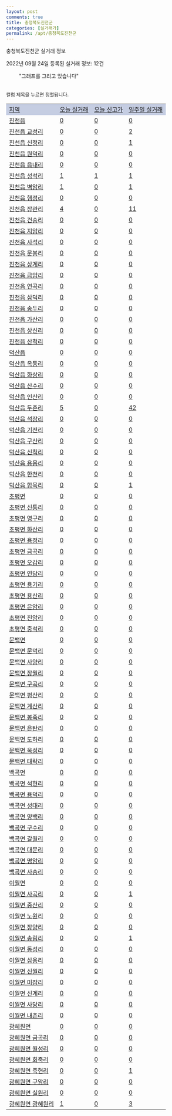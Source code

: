 ```yaml
---
layout: post
comments: true
title: 충청북도진천군
categories: [실거래가]
permalink: /apt/충청북도진천군
---
```


충청북도진천군 실거래 정보

2022년 09월 24일 등록된 실거래 정보: 12건

<!--<script async src="https://pagead2.googlesyndication.com/pagead/js/adsbygoogle.js?client=ca-pub-3485438051770037"
 crossorigin="anonymous"></script>-->

<script type="text/javascript">
  google.charts.load('current', {'packages':['corechart']});
  google.charts.setOnLoadCallback(drawChart);

  function drawChart() {
    var data = google.visualization.arrayToDataTable([['거래일', '매매', '전월세', '전매'], ['21-01', 1, 2, 0], ['21-02', 0, 1, 0], ['21-03', 0, 2, 0], ['21-04', 0, 1, 0], ['21-05', 1, 0, 0], ['21-06', 0, 1, 0], ['21-07', 0, 3, 0], ['21-08', 20, 34, 6], ['21-09', 17, 41, 7], ['21-10', 93, 125, 76], ['21-11', 57, 139, 30], ['21-12', 75, 179, 11], ['22-01', 55, 118, 9], ['22-02', 65, 148, 11], ['22-03', 74, 140, 9], ['22-04', 73, 120, 14], ['22-05', 85, 171, 5], ['22-06', 62, 340, 7], ['22-07', 66, 197, 7], ['22-08', 49, 257, 7], ['22-09', 19, 150, 2]]);

    var options = {
      title: '최근 1년간 유형별 거래량 추이',
      legend: { position: 'bottom' }
    };

    setTimeout(function() {
        var chart = new google.visualization.LineChart(document.getElementById('columnchart_material'));
        chart.draw(data, (options));
        document.getElementById('loading').style.display = 'none';
        var dayLabel = (new Date()).getDay();
        if (dayLabel < 2) {
            sorttable.innerSortFunction.apply(document.getElementById('week'), []);
            sorttable.innerSortFunction.apply(document.getElementById('week'), []);        
        }
        else {
            sorttable.innerSortFunction.apply(document.getElementById('today'), []);
            sorttable.innerSortFunction.apply(document.getElementById('today'), []);
        }
    }, 200);

  }
</script>

<div id="loading" style="z-index:20; display: block; margin-left: 35px">"그래프를 그리고 있습니다"</div>
<div id="columnchart_material" style="width: 95%; margin-left: -35px; display: block"></div>
<!--<div style="width: 95%; margin-left: -35px; display: block">
      <script async src="https://pagead2.googlesyndication.com/pagead/js/adsbygoogle.js?client=ca-pub-3485438051770037"
          crossorigin="anonymous"></script>
      <ins class="adsbygoogle"
          style="display:block"
          data-ad-format="fluid"
          data-ad-layout-key="-fb+5w+4e-db+86"
          data-ad-client="ca-pub-3485438051770037"
          data-ad-slot="1827090281"></ins>
      <script>
          (adsbygoogle = window.adsbygoogle || []).push({});
      </script>
</div>-->
<br>

<font size='small' style='font-size: small;'>컬럼 제목을 누르면 정렬됩니다.</font>
<table class="sortable">
  <tr style='background-color: rgba(114, 132, 186,0.4);'>
    <td id="region"><a href="#">지역</a></td>
    <td id="today"><a href="#">오늘 실거래</a></td>
    <td id="today_new"><a href="#">오늘 신고가</a></td>
    <td id="week"><a href="#">일주일 실거래</a></td>
  </tr>

  
  <tr class="item">
    <td><a href="충청북도진천군진천읍">진천읍</a></td>
    <td><a href="충청북도진천군진천읍">0</a></td>
    <td><a href="충청북도진천군진천읍">0</a></td>
    <td><a href="충청북도진천군진천읍">0</a></td>
  </tr>
    

  <tr class="item">
    <td><a href="충청북도진천군진천읍교성리">진천읍 교성리</a></td>
    <td><a href="충청북도진천군진천읍교성리">0</a></td>
    <td><a href="충청북도진천군진천읍교성리">0</a></td>
    <td><a href="충청북도진천군진천읍교성리">2</a></td>
  </tr>
    

  <tr class="item">
    <td><a href="충청북도진천군진천읍신정리">진천읍 신정리</a></td>
    <td><a href="충청북도진천군진천읍신정리">0</a></td>
    <td><a href="충청북도진천군진천읍신정리">0</a></td>
    <td><a href="충청북도진천군진천읍신정리">1</a></td>
  </tr>
    

  <tr class="item">
    <td><a href="충청북도진천군진천읍원덕리">진천읍 원덕리</a></td>
    <td><a href="충청북도진천군진천읍원덕리">0</a></td>
    <td><a href="충청북도진천군진천읍원덕리">0</a></td>
    <td><a href="충청북도진천군진천읍원덕리">0</a></td>
  </tr>
    

  <tr class="item">
    <td><a href="충청북도진천군진천읍읍내리">진천읍 읍내리</a></td>
    <td><a href="충청북도진천군진천읍읍내리">0</a></td>
    <td><a href="충청북도진천군진천읍읍내리">0</a></td>
    <td><a href="충청북도진천군진천읍읍내리">0</a></td>
  </tr>
    

  <tr class="item">
    <td><a href="충청북도진천군진천읍성석리">진천읍 성석리</a></td>
    <td><a href="충청북도진천군진천읍성석리">1</a></td>
    <td><a href="충청북도진천군진천읍성석리">1</a></td>
    <td><a href="충청북도진천군진천읍성석리">1</a></td>
  </tr>
    

  <tr class="item">
    <td><a href="충청북도진천군진천읍벽암리">진천읍 벽암리</a></td>
    <td><a href="충청북도진천군진천읍벽암리">1</a></td>
    <td><a href="충청북도진천군진천읍벽암리">0</a></td>
    <td><a href="충청북도진천군진천읍벽암리">1</a></td>
  </tr>
    

  <tr class="item">
    <td><a href="충청북도진천군진천읍행정리">진천읍 행정리</a></td>
    <td><a href="충청북도진천군진천읍행정리">0</a></td>
    <td><a href="충청북도진천군진천읍행정리">0</a></td>
    <td><a href="충청북도진천군진천읍행정리">0</a></td>
  </tr>
    

  <tr class="item">
    <td><a href="충청북도진천군진천읍장관리">진천읍 장관리</a></td>
    <td><a href="충청북도진천군진천읍장관리">4</a></td>
    <td><a href="충청북도진천군진천읍장관리">0</a></td>
    <td><a href="충청북도진천군진천읍장관리">11</a></td>
  </tr>
    

  <tr class="item">
    <td><a href="충청북도진천군진천읍건송리">진천읍 건송리</a></td>
    <td><a href="충청북도진천군진천읍건송리">0</a></td>
    <td><a href="충청북도진천군진천읍건송리">0</a></td>
    <td><a href="충청북도진천군진천읍건송리">0</a></td>
  </tr>
    

  <tr class="item">
    <td><a href="충청북도진천군진천읍지암리">진천읍 지암리</a></td>
    <td><a href="충청북도진천군진천읍지암리">0</a></td>
    <td><a href="충청북도진천군진천읍지암리">0</a></td>
    <td><a href="충청북도진천군진천읍지암리">0</a></td>
  </tr>
    

  <tr class="item">
    <td><a href="충청북도진천군진천읍사석리">진천읍 사석리</a></td>
    <td><a href="충청북도진천군진천읍사석리">0</a></td>
    <td><a href="충청북도진천군진천읍사석리">0</a></td>
    <td><a href="충청북도진천군진천읍사석리">0</a></td>
  </tr>
    

  <tr class="item">
    <td><a href="충청북도진천군진천읍문봉리">진천읍 문봉리</a></td>
    <td><a href="충청북도진천군진천읍문봉리">0</a></td>
    <td><a href="충청북도진천군진천읍문봉리">0</a></td>
    <td><a href="충청북도진천군진천읍문봉리">0</a></td>
  </tr>
    

  <tr class="item">
    <td><a href="충청북도진천군진천읍상계리">진천읍 상계리</a></td>
    <td><a href="충청북도진천군진천읍상계리">0</a></td>
    <td><a href="충청북도진천군진천읍상계리">0</a></td>
    <td><a href="충청북도진천군진천읍상계리">0</a></td>
  </tr>
    

  <tr class="item">
    <td><a href="충청북도진천군진천읍금암리">진천읍 금암리</a></td>
    <td><a href="충청북도진천군진천읍금암리">0</a></td>
    <td><a href="충청북도진천군진천읍금암리">0</a></td>
    <td><a href="충청북도진천군진천읍금암리">0</a></td>
  </tr>
    

  <tr class="item">
    <td><a href="충청북도진천군진천읍연곡리">진천읍 연곡리</a></td>
    <td><a href="충청북도진천군진천읍연곡리">0</a></td>
    <td><a href="충청북도진천군진천읍연곡리">0</a></td>
    <td><a href="충청북도진천군진천읍연곡리">0</a></td>
  </tr>
    

  <tr class="item">
    <td><a href="충청북도진천군진천읍삼덕리">진천읍 삼덕리</a></td>
    <td><a href="충청북도진천군진천읍삼덕리">0</a></td>
    <td><a href="충청북도진천군진천읍삼덕리">0</a></td>
    <td><a href="충청북도진천군진천읍삼덕리">0</a></td>
  </tr>
    

  <tr class="item">
    <td><a href="충청북도진천군진천읍송두리">진천읍 송두리</a></td>
    <td><a href="충청북도진천군진천읍송두리">0</a></td>
    <td><a href="충청북도진천군진천읍송두리">0</a></td>
    <td><a href="충청북도진천군진천읍송두리">0</a></td>
  </tr>
    

  <tr class="item">
    <td><a href="충청북도진천군진천읍가산리">진천읍 가산리</a></td>
    <td><a href="충청북도진천군진천읍가산리">0</a></td>
    <td><a href="충청북도진천군진천읍가산리">0</a></td>
    <td><a href="충청북도진천군진천읍가산리">0</a></td>
  </tr>
    

  <tr class="item">
    <td><a href="충청북도진천군진천읍상신리">진천읍 상신리</a></td>
    <td><a href="충청북도진천군진천읍상신리">0</a></td>
    <td><a href="충청북도진천군진천읍상신리">0</a></td>
    <td><a href="충청북도진천군진천읍상신리">0</a></td>
  </tr>
    

  <tr class="item">
    <td><a href="충청북도진천군진천읍산척리">진천읍 산척리</a></td>
    <td><a href="충청북도진천군진천읍산척리">0</a></td>
    <td><a href="충청북도진천군진천읍산척리">0</a></td>
    <td><a href="충청북도진천군진천읍산척리">0</a></td>
  </tr>
    

  <tr class="item">
    <td><a href="충청북도진천군덕산읍">덕산읍</a></td>
    <td><a href="충청북도진천군덕산읍">0</a></td>
    <td><a href="충청북도진천군덕산읍">0</a></td>
    <td><a href="충청북도진천군덕산읍">0</a></td>
  </tr>
    

  <tr class="item">
    <td><a href="충청북도진천군덕산읍옥동리">덕산읍 옥동리</a></td>
    <td><a href="충청북도진천군덕산읍옥동리">0</a></td>
    <td><a href="충청북도진천군덕산읍옥동리">0</a></td>
    <td><a href="충청북도진천군덕산읍옥동리">0</a></td>
  </tr>
    

  <tr class="item">
    <td><a href="충청북도진천군덕산읍화상리">덕산읍 화상리</a></td>
    <td><a href="충청북도진천군덕산읍화상리">0</a></td>
    <td><a href="충청북도진천군덕산읍화상리">0</a></td>
    <td><a href="충청북도진천군덕산읍화상리">0</a></td>
  </tr>
    

  <tr class="item">
    <td><a href="충청북도진천군덕산읍산수리">덕산읍 산수리</a></td>
    <td><a href="충청북도진천군덕산읍산수리">0</a></td>
    <td><a href="충청북도진천군덕산읍산수리">0</a></td>
    <td><a href="충청북도진천군덕산읍산수리">0</a></td>
  </tr>
    

  <tr class="item">
    <td><a href="충청북도진천군덕산읍인산리">덕산읍 인산리</a></td>
    <td><a href="충청북도진천군덕산읍인산리">0</a></td>
    <td><a href="충청북도진천군덕산읍인산리">0</a></td>
    <td><a href="충청북도진천군덕산읍인산리">0</a></td>
  </tr>
    

  <tr class="item">
    <td><a href="충청북도진천군덕산읍두촌리">덕산읍 두촌리</a></td>
    <td><a href="충청북도진천군덕산읍두촌리">5</a></td>
    <td><a href="충청북도진천군덕산읍두촌리">0</a></td>
    <td><a href="충청북도진천군덕산읍두촌리">42</a></td>
  </tr>
    

  <tr class="item">
    <td><a href="충청북도진천군덕산읍석장리">덕산읍 석장리</a></td>
    <td><a href="충청북도진천군덕산읍석장리">0</a></td>
    <td><a href="충청북도진천군덕산읍석장리">0</a></td>
    <td><a href="충청북도진천군덕산읍석장리">0</a></td>
  </tr>
    

  <tr class="item">
    <td><a href="충청북도진천군덕산읍기전리">덕산읍 기전리</a></td>
    <td><a href="충청북도진천군덕산읍기전리">0</a></td>
    <td><a href="충청북도진천군덕산읍기전리">0</a></td>
    <td><a href="충청북도진천군덕산읍기전리">0</a></td>
  </tr>
    

  <tr class="item">
    <td><a href="충청북도진천군덕산읍구산리">덕산읍 구산리</a></td>
    <td><a href="충청북도진천군덕산읍구산리">0</a></td>
    <td><a href="충청북도진천군덕산읍구산리">0</a></td>
    <td><a href="충청북도진천군덕산읍구산리">0</a></td>
  </tr>
    

  <tr class="item">
    <td><a href="충청북도진천군덕산읍신척리">덕산읍 신척리</a></td>
    <td><a href="충청북도진천군덕산읍신척리">0</a></td>
    <td><a href="충청북도진천군덕산읍신척리">0</a></td>
    <td><a href="충청북도진천군덕산읍신척리">0</a></td>
  </tr>
    

  <tr class="item">
    <td><a href="충청북도진천군덕산읍용몽리">덕산읍 용몽리</a></td>
    <td><a href="충청북도진천군덕산읍용몽리">0</a></td>
    <td><a href="충청북도진천군덕산읍용몽리">0</a></td>
    <td><a href="충청북도진천군덕산읍용몽리">0</a></td>
  </tr>
    

  <tr class="item">
    <td><a href="충청북도진천군덕산읍한천리">덕산읍 한천리</a></td>
    <td><a href="충청북도진천군덕산읍한천리">0</a></td>
    <td><a href="충청북도진천군덕산읍한천리">0</a></td>
    <td><a href="충청북도진천군덕산읍한천리">0</a></td>
  </tr>
    

  <tr class="item">
    <td><a href="충청북도진천군덕산읍합목리">덕산읍 합목리</a></td>
    <td><a href="충청북도진천군덕산읍합목리">0</a></td>
    <td><a href="충청북도진천군덕산읍합목리">0</a></td>
    <td><a href="충청북도진천군덕산읍합목리">1</a></td>
  </tr>
    

  <tr class="item">
    <td><a href="충청북도진천군초평면">초평면</a></td>
    <td><a href="충청북도진천군초평면">0</a></td>
    <td><a href="충청북도진천군초평면">0</a></td>
    <td><a href="충청북도진천군초평면">0</a></td>
  </tr>
    

  <tr class="item">
    <td><a href="충청북도진천군초평면신통리">초평면 신통리</a></td>
    <td><a href="충청북도진천군초평면신통리">0</a></td>
    <td><a href="충청북도진천군초평면신통리">0</a></td>
    <td><a href="충청북도진천군초평면신통리">0</a></td>
  </tr>
    

  <tr class="item">
    <td><a href="충청북도진천군초평면영구리">초평면 영구리</a></td>
    <td><a href="충청북도진천군초평면영구리">0</a></td>
    <td><a href="충청북도진천군초평면영구리">0</a></td>
    <td><a href="충청북도진천군초평면영구리">0</a></td>
  </tr>
    

  <tr class="item">
    <td><a href="충청북도진천군초평면화산리">초평면 화산리</a></td>
    <td><a href="충청북도진천군초평면화산리">0</a></td>
    <td><a href="충청북도진천군초평면화산리">0</a></td>
    <td><a href="충청북도진천군초평면화산리">0</a></td>
  </tr>
    

  <tr class="item">
    <td><a href="충청북도진천군초평면용정리">초평면 용정리</a></td>
    <td><a href="충청북도진천군초평면용정리">0</a></td>
    <td><a href="충청북도진천군초평면용정리">0</a></td>
    <td><a href="충청북도진천군초평면용정리">0</a></td>
  </tr>
    

  <tr class="item">
    <td><a href="충청북도진천군초평면금곡리">초평면 금곡리</a></td>
    <td><a href="충청북도진천군초평면금곡리">0</a></td>
    <td><a href="충청북도진천군초평면금곡리">0</a></td>
    <td><a href="충청북도진천군초평면금곡리">0</a></td>
  </tr>
    

  <tr class="item">
    <td><a href="충청북도진천군초평면오갑리">초평면 오갑리</a></td>
    <td><a href="충청북도진천군초평면오갑리">0</a></td>
    <td><a href="충청북도진천군초평면오갑리">0</a></td>
    <td><a href="충청북도진천군초평면오갑리">0</a></td>
  </tr>
    

  <tr class="item">
    <td><a href="충청북도진천군초평면연담리">초평면 연담리</a></td>
    <td><a href="충청북도진천군초평면연담리">0</a></td>
    <td><a href="충청북도진천군초평면연담리">0</a></td>
    <td><a href="충청북도진천군초평면연담리">0</a></td>
  </tr>
    

  <tr class="item">
    <td><a href="충청북도진천군초평면용기리">초평면 용기리</a></td>
    <td><a href="충청북도진천군초평면용기리">0</a></td>
    <td><a href="충청북도진천군초평면용기리">0</a></td>
    <td><a href="충청북도진천군초평면용기리">0</a></td>
  </tr>
    

  <tr class="item">
    <td><a href="충청북도진천군초평면용산리">초평면 용산리</a></td>
    <td><a href="충청북도진천군초평면용산리">0</a></td>
    <td><a href="충청북도진천군초평면용산리">0</a></td>
    <td><a href="충청북도진천군초평면용산리">0</a></td>
  </tr>
    

  <tr class="item">
    <td><a href="충청북도진천군초평면은암리">초평면 은암리</a></td>
    <td><a href="충청북도진천군초평면은암리">0</a></td>
    <td><a href="충청북도진천군초평면은암리">0</a></td>
    <td><a href="충청북도진천군초평면은암리">0</a></td>
  </tr>
    

  <tr class="item">
    <td><a href="충청북도진천군초평면진암리">초평면 진암리</a></td>
    <td><a href="충청북도진천군초평면진암리">0</a></td>
    <td><a href="충청북도진천군초평면진암리">0</a></td>
    <td><a href="충청북도진천군초평면진암리">0</a></td>
  </tr>
    

  <tr class="item">
    <td><a href="충청북도진천군초평면중석리">초평면 중석리</a></td>
    <td><a href="충청북도진천군초평면중석리">0</a></td>
    <td><a href="충청북도진천군초평면중석리">0</a></td>
    <td><a href="충청북도진천군초평면중석리">0</a></td>
  </tr>
    

  <tr class="item">
    <td><a href="충청북도진천군문백면">문백면</a></td>
    <td><a href="충청북도진천군문백면">0</a></td>
    <td><a href="충청북도진천군문백면">0</a></td>
    <td><a href="충청북도진천군문백면">0</a></td>
  </tr>
    

  <tr class="item">
    <td><a href="충청북도진천군문백면문덕리">문백면 문덕리</a></td>
    <td><a href="충청북도진천군문백면문덕리">0</a></td>
    <td><a href="충청북도진천군문백면문덕리">0</a></td>
    <td><a href="충청북도진천군문백면문덕리">0</a></td>
  </tr>
    

  <tr class="item">
    <td><a href="충청북도진천군문백면사양리">문백면 사양리</a></td>
    <td><a href="충청북도진천군문백면사양리">0</a></td>
    <td><a href="충청북도진천군문백면사양리">0</a></td>
    <td><a href="충청북도진천군문백면사양리">0</a></td>
  </tr>
    

  <tr class="item">
    <td><a href="충청북도진천군문백면장월리">문백면 장월리</a></td>
    <td><a href="충청북도진천군문백면장월리">0</a></td>
    <td><a href="충청북도진천군문백면장월리">0</a></td>
    <td><a href="충청북도진천군문백면장월리">0</a></td>
  </tr>
    

  <tr class="item">
    <td><a href="충청북도진천군문백면구곡리">문백면 구곡리</a></td>
    <td><a href="충청북도진천군문백면구곡리">0</a></td>
    <td><a href="충청북도진천군문백면구곡리">0</a></td>
    <td><a href="충청북도진천군문백면구곡리">0</a></td>
  </tr>
    

  <tr class="item">
    <td><a href="충청북도진천군문백면평산리">문백면 평산리</a></td>
    <td><a href="충청북도진천군문백면평산리">0</a></td>
    <td><a href="충청북도진천군문백면평산리">0</a></td>
    <td><a href="충청북도진천군문백면평산리">0</a></td>
  </tr>
    

  <tr class="item">
    <td><a href="충청북도진천군문백면계산리">문백면 계산리</a></td>
    <td><a href="충청북도진천군문백면계산리">0</a></td>
    <td><a href="충청북도진천군문백면계산리">0</a></td>
    <td><a href="충청북도진천군문백면계산리">0</a></td>
  </tr>
    

  <tr class="item">
    <td><a href="충청북도진천군문백면봉죽리">문백면 봉죽리</a></td>
    <td><a href="충청북도진천군문백면봉죽리">0</a></td>
    <td><a href="충청북도진천군문백면봉죽리">0</a></td>
    <td><a href="충청북도진천군문백면봉죽리">0</a></td>
  </tr>
    

  <tr class="item">
    <td><a href="충청북도진천군문백면은탄리">문백면 은탄리</a></td>
    <td><a href="충청북도진천군문백면은탄리">0</a></td>
    <td><a href="충청북도진천군문백면은탄리">0</a></td>
    <td><a href="충청북도진천군문백면은탄리">0</a></td>
  </tr>
    

  <tr class="item">
    <td><a href="충청북도진천군문백면도하리">문백면 도하리</a></td>
    <td><a href="충청북도진천군문백면도하리">0</a></td>
    <td><a href="충청북도진천군문백면도하리">0</a></td>
    <td><a href="충청북도진천군문백면도하리">0</a></td>
  </tr>
    

  <tr class="item">
    <td><a href="충청북도진천군문백면옥성리">문백면 옥성리</a></td>
    <td><a href="충청북도진천군문백면옥성리">0</a></td>
    <td><a href="충청북도진천군문백면옥성리">0</a></td>
    <td><a href="충청북도진천군문백면옥성리">0</a></td>
  </tr>
    

  <tr class="item">
    <td><a href="충청북도진천군문백면태락리">문백면 태락리</a></td>
    <td><a href="충청북도진천군문백면태락리">0</a></td>
    <td><a href="충청북도진천군문백면태락리">0</a></td>
    <td><a href="충청북도진천군문백면태락리">0</a></td>
  </tr>
    

  <tr class="item">
    <td><a href="충청북도진천군백곡면">백곡면</a></td>
    <td><a href="충청북도진천군백곡면">0</a></td>
    <td><a href="충청북도진천군백곡면">0</a></td>
    <td><a href="충청북도진천군백곡면">0</a></td>
  </tr>
    

  <tr class="item">
    <td><a href="충청북도진천군백곡면석현리">백곡면 석현리</a></td>
    <td><a href="충청북도진천군백곡면석현리">0</a></td>
    <td><a href="충청북도진천군백곡면석현리">0</a></td>
    <td><a href="충청북도진천군백곡면석현리">0</a></td>
  </tr>
    

  <tr class="item">
    <td><a href="충청북도진천군백곡면용덕리">백곡면 용덕리</a></td>
    <td><a href="충청북도진천군백곡면용덕리">0</a></td>
    <td><a href="충청북도진천군백곡면용덕리">0</a></td>
    <td><a href="충청북도진천군백곡면용덕리">0</a></td>
  </tr>
    

  <tr class="item">
    <td><a href="충청북도진천군백곡면성대리">백곡면 성대리</a></td>
    <td><a href="충청북도진천군백곡면성대리">0</a></td>
    <td><a href="충청북도진천군백곡면성대리">0</a></td>
    <td><a href="충청북도진천군백곡면성대리">0</a></td>
  </tr>
    

  <tr class="item">
    <td><a href="충청북도진천군백곡면양백리">백곡면 양백리</a></td>
    <td><a href="충청북도진천군백곡면양백리">0</a></td>
    <td><a href="충청북도진천군백곡면양백리">0</a></td>
    <td><a href="충청북도진천군백곡면양백리">0</a></td>
  </tr>
    

  <tr class="item">
    <td><a href="충청북도진천군백곡면구수리">백곡면 구수리</a></td>
    <td><a href="충청북도진천군백곡면구수리">0</a></td>
    <td><a href="충청북도진천군백곡면구수리">0</a></td>
    <td><a href="충청북도진천군백곡면구수리">0</a></td>
  </tr>
    

  <tr class="item">
    <td><a href="충청북도진천군백곡면갈월리">백곡면 갈월리</a></td>
    <td><a href="충청북도진천군백곡면갈월리">0</a></td>
    <td><a href="충청북도진천군백곡면갈월리">0</a></td>
    <td><a href="충청북도진천군백곡면갈월리">0</a></td>
  </tr>
    

  <tr class="item">
    <td><a href="충청북도진천군백곡면대문리">백곡면 대문리</a></td>
    <td><a href="충청북도진천군백곡면대문리">0</a></td>
    <td><a href="충청북도진천군백곡면대문리">0</a></td>
    <td><a href="충청북도진천군백곡면대문리">0</a></td>
  </tr>
    

  <tr class="item">
    <td><a href="충청북도진천군백곡면명암리">백곡면 명암리</a></td>
    <td><a href="충청북도진천군백곡면명암리">0</a></td>
    <td><a href="충청북도진천군백곡면명암리">0</a></td>
    <td><a href="충청북도진천군백곡면명암리">0</a></td>
  </tr>
    

  <tr class="item">
    <td><a href="충청북도진천군백곡면사송리">백곡면 사송리</a></td>
    <td><a href="충청북도진천군백곡면사송리">0</a></td>
    <td><a href="충청북도진천군백곡면사송리">0</a></td>
    <td><a href="충청북도진천군백곡면사송리">0</a></td>
  </tr>
    

  <tr class="item">
    <td><a href="충청북도진천군이월면">이월면</a></td>
    <td><a href="충청북도진천군이월면">0</a></td>
    <td><a href="충청북도진천군이월면">0</a></td>
    <td><a href="충청북도진천군이월면">0</a></td>
  </tr>
    

  <tr class="item">
    <td><a href="충청북도진천군이월면사곡리">이월면 사곡리</a></td>
    <td><a href="충청북도진천군이월면사곡리">0</a></td>
    <td><a href="충청북도진천군이월면사곡리">0</a></td>
    <td><a href="충청북도진천군이월면사곡리">1</a></td>
  </tr>
    

  <tr class="item">
    <td><a href="충청북도진천군이월면중산리">이월면 중산리</a></td>
    <td><a href="충청북도진천군이월면중산리">0</a></td>
    <td><a href="충청북도진천군이월면중산리">0</a></td>
    <td><a href="충청북도진천군이월면중산리">0</a></td>
  </tr>
    

  <tr class="item">
    <td><a href="충청북도진천군이월면노원리">이월면 노원리</a></td>
    <td><a href="충청북도진천군이월면노원리">0</a></td>
    <td><a href="충청북도진천군이월면노원리">0</a></td>
    <td><a href="충청북도진천군이월면노원리">0</a></td>
  </tr>
    

  <tr class="item">
    <td><a href="충청북도진천군이월면장양리">이월면 장양리</a></td>
    <td><a href="충청북도진천군이월면장양리">0</a></td>
    <td><a href="충청북도진천군이월면장양리">0</a></td>
    <td><a href="충청북도진천군이월면장양리">0</a></td>
  </tr>
    

  <tr class="item">
    <td><a href="충청북도진천군이월면송림리">이월면 송림리</a></td>
    <td><a href="충청북도진천군이월면송림리">0</a></td>
    <td><a href="충청북도진천군이월면송림리">0</a></td>
    <td><a href="충청북도진천군이월면송림리">1</a></td>
  </tr>
    

  <tr class="item">
    <td><a href="충청북도진천군이월면동성리">이월면 동성리</a></td>
    <td><a href="충청북도진천군이월면동성리">0</a></td>
    <td><a href="충청북도진천군이월면동성리">0</a></td>
    <td><a href="충청북도진천군이월면동성리">0</a></td>
  </tr>
    

  <tr class="item">
    <td><a href="충청북도진천군이월면삼용리">이월면 삼용리</a></td>
    <td><a href="충청북도진천군이월면삼용리">0</a></td>
    <td><a href="충청북도진천군이월면삼용리">0</a></td>
    <td><a href="충청북도진천군이월면삼용리">0</a></td>
  </tr>
    

  <tr class="item">
    <td><a href="충청북도진천군이월면신월리">이월면 신월리</a></td>
    <td><a href="충청북도진천군이월면신월리">0</a></td>
    <td><a href="충청북도진천군이월면신월리">0</a></td>
    <td><a href="충청북도진천군이월면신월리">0</a></td>
  </tr>
    

  <tr class="item">
    <td><a href="충청북도진천군이월면미잠리">이월면 미잠리</a></td>
    <td><a href="충청북도진천군이월면미잠리">0</a></td>
    <td><a href="충청북도진천군이월면미잠리">0</a></td>
    <td><a href="충청북도진천군이월면미잠리">0</a></td>
  </tr>
    

  <tr class="item">
    <td><a href="충청북도진천군이월면신계리">이월면 신계리</a></td>
    <td><a href="충청북도진천군이월면신계리">0</a></td>
    <td><a href="충청북도진천군이월면신계리">0</a></td>
    <td><a href="충청북도진천군이월면신계리">0</a></td>
  </tr>
    

  <tr class="item">
    <td><a href="충청북도진천군이월면사당리">이월면 사당리</a></td>
    <td><a href="충청북도진천군이월면사당리">0</a></td>
    <td><a href="충청북도진천군이월면사당리">0</a></td>
    <td><a href="충청북도진천군이월면사당리">0</a></td>
  </tr>
    

  <tr class="item">
    <td><a href="충청북도진천군이월면내촌리">이월면 내촌리</a></td>
    <td><a href="충청북도진천군이월면내촌리">0</a></td>
    <td><a href="충청북도진천군이월면내촌리">0</a></td>
    <td><a href="충청북도진천군이월면내촌리">0</a></td>
  </tr>
    

  <tr class="item">
    <td><a href="충청북도진천군광혜원면">광혜원면</a></td>
    <td><a href="충청북도진천군광혜원면">0</a></td>
    <td><a href="충청북도진천군광혜원면">0</a></td>
    <td><a href="충청북도진천군광혜원면">0</a></td>
  </tr>
    

  <tr class="item">
    <td><a href="충청북도진천군광혜원면금곡리">광혜원면 금곡리</a></td>
    <td><a href="충청북도진천군광혜원면금곡리">0</a></td>
    <td><a href="충청북도진천군광혜원면금곡리">0</a></td>
    <td><a href="충청북도진천군광혜원면금곡리">0</a></td>
  </tr>
    

  <tr class="item">
    <td><a href="충청북도진천군광혜원면월성리">광혜원면 월성리</a></td>
    <td><a href="충청북도진천군광혜원면월성리">0</a></td>
    <td><a href="충청북도진천군광혜원면월성리">0</a></td>
    <td><a href="충청북도진천군광혜원면월성리">0</a></td>
  </tr>
    

  <tr class="item">
    <td><a href="충청북도진천군광혜원면회죽리">광혜원면 회죽리</a></td>
    <td><a href="충청북도진천군광혜원면회죽리">0</a></td>
    <td><a href="충청북도진천군광혜원면회죽리">0</a></td>
    <td><a href="충청북도진천군광혜원면회죽리">0</a></td>
  </tr>
    

  <tr class="item">
    <td><a href="충청북도진천군광혜원면죽현리">광혜원면 죽현리</a></td>
    <td><a href="충청북도진천군광혜원면죽현리">0</a></td>
    <td><a href="충청북도진천군광혜원면죽현리">0</a></td>
    <td><a href="충청북도진천군광혜원면죽현리">1</a></td>
  </tr>
    

  <tr class="item">
    <td><a href="충청북도진천군광혜원면구암리">광혜원면 구암리</a></td>
    <td><a href="충청북도진천군광혜원면구암리">0</a></td>
    <td><a href="충청북도진천군광혜원면구암리">0</a></td>
    <td><a href="충청북도진천군광혜원면구암리">0</a></td>
  </tr>
    

  <tr class="item">
    <td><a href="충청북도진천군광혜원면실원리">광혜원면 실원리</a></td>
    <td><a href="충청북도진천군광혜원면실원리">0</a></td>
    <td><a href="충청북도진천군광혜원면실원리">0</a></td>
    <td><a href="충청북도진천군광혜원면실원리">0</a></td>
  </tr>
    

  <tr class="item">
    <td><a href="충청북도진천군광혜원면광혜원리">광혜원면 광혜원리</a></td>
    <td><a href="충청북도진천군광혜원면광혜원리">1</a></td>
    <td><a href="충청북도진천군광혜원면광혜원리">0</a></td>
    <td><a href="충청북도진천군광혜원면광혜원리">3</a></td>
  </tr>
    


</table>


    
